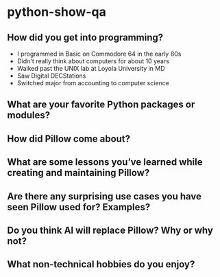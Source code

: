# python-show-qa

## How did you get into programming?

- I programmed in Basic on Commodore 64 in the early 80s
- Didn't really think about computers for about 10 years
- Walked past the UNIX lab at Loyola University in MD
- Saw Digital DECStations
- Switched major from accounting to computer science

## What are your favorite Python packages or modules?

## How did Pillow come about?

## What are some lessons you’ve learned while creating and maintaining Pillow?

## Are there any surprising use cases you have seen Pillow used for? Examples?

## Do you think AI will replace Pillow? Why or why not?

## What non-technical hobbies do you enjoy?
